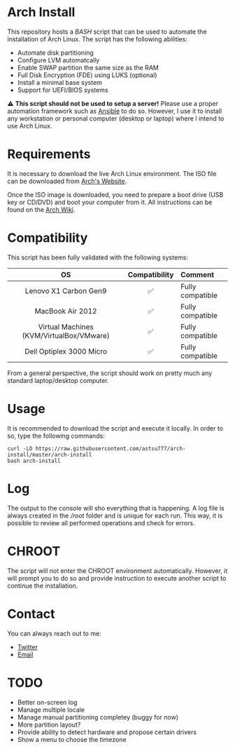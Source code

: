 # Arch Install

This repository hosts a *BASH* script that can be used to automate the installation of Arch Linux. The script has the following abilities:

* Automate disk partitioning
* Configure LVM automatcally
* Enable SWAP partition the same size as the RAM
* Full Disk Encryption (FDE) using LUKS (optional)
* Install a minimal base system
* Support for UEFI/BIOS systems

⚠️ **This script should not be used to setup a server!** Please use a proper automation framework such as [Ansible](https://www.ansible.com/) to do so.
However, I use it to install any workstation or personal computer (desktop or laptop) where I intend to use Arch Linux.

# Requirements
It is necessary to download the live Arch Linux environment. The ISO file can be downloaded from [Arch's Website](https://archlinux.org/download/).

Once the ISO image is downloaded, you need to prepare a boot drive (USB key or CD/DVD) and boot your computer from it. All instructions can be found on the [Arch Wiki](https://wiki.archlinux.org/title/Installation_guide#Prepare_an_installation_medium).

# Compatibility
This script has been fully validated with the following systems:

| OS | Compatibility | Comment |
|:-:|:-:|:-|
| Lenovo X1 Carbon Gen9 | ✅ | Fully compatible |
| MacBook Air 2012 | ✅ | Fully compatible |
| Virtual Machines (KVM/VirtualBox/VMware) | ✅| Fully compatible |
| Dell Optiplex 3000 Micro | ✅ | Fully compatible |

From a general perspective, the script should work on pretty much any standard laptop/desktop computer.

# Usage
It is recommended to download the script and execute it locally. In order to so, type the following commands:

```
curl -LO https://raw.githubusercontent.com/astsu777/arch-install/master/arch-install
bash arch-install
```

# Log
The output to the console will sho everything that is happening. A log file is always created in the */root* folder and is unique for each run. This way, it is possible to review all performed operations and check for errors.

# CHROOT
The script will not enter the CHROOT environment automatically. However, it will prompt you to do so and provide instruction to execute another script to continue the installation.

# Contact
You can always reach out to me:

* [Twitter](https://twitter.com/astsu777)
* [Email](mailto:gaetan@ictpourtous.com)

# TODO

* Better on-screen log
* Manage multiple locale
* Manage manual partitioning completey (buggy for now)
* More partition layout?
* Provide ability to detect hardware and propose certain drivers
* Show a menu to choose the timezone
